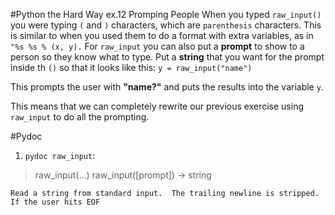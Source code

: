 #Python the Hard Way ex.12 Promping People
When you typed `raw_input()` you were typing `(` and `)` characters,
which are `parenthesis` characters. This is similar to when you used
them to do a format with extra variables, as in `"%s %s % (x, y).`
For `raw_input` you can also put a **prompt** to show to a person so
they know what to type. Put a **string** that you want for the prompt
inside th `()` so that it looks like this:
   `y = raw_input("name")`

This prompts the user with **"name?"** and puts the results into the
variable `y`.

This means that we can completely rewrite our previous exercise using
`raw_input` to do all the prompting.

#Pydoc
1. `pydoc raw_input`:
>raw_input(...)
    raw_input([prompt]) -> string

    Read a string from standard input.  The trailing newline is stripped.
    If the user hits EOF